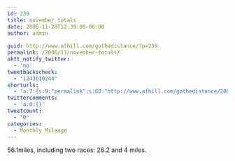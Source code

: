 ```yaml
---
id: 239
title: november totals
date: 2006-11-28T12:39:00-06:00
author: admin
  
guid: http://www.afhill.com/gothedistance/?p=239
permalink: /2006/11/november-totals/
aktt_notify_twitter:
  - 'no'
tweetbackscheck:
  - "1243610244"
shorturls:
  - 'a:7:{s:9:"permalink";s:60:"http://www.afhill.com/gothedistance/2006/11/november-totals/";s:7:"tinyurl";s:25:"http://tinyurl.com/q93j7g";s:4:"isgd";s:17:"http://is.gd/zKXq";s:5:"bitly";s:19:"http://bit.ly/R5QmY";s:5:"snipr";s:22:"http://snipr.com/hzxbl";s:5:"snurl";s:22:"http://snurl.com/hzxbl";s:7:"snipurl";s:24:"http://snipurl.com/hzxbl";}'
twittercomments:
  - 'a:0:{}'
tweetcount:
  - "0"
categories:
  - Monthly Mileage
---
```

56.1miles, including two races: 26.2 and 4 miles.